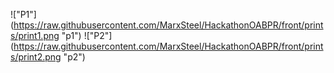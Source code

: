 
!["P1"] (https://raw.githubusercontent.com/MarxSteel/HackathonOABPR/front/prints/print1.png "p1")
!["P2"] (https://raw.githubusercontent.com/MarxSteel/HackathonOABPR/front/prints/print2.png "p2")
